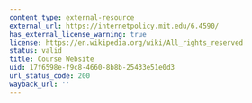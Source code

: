 ```yaml
---
content_type: external-resource
external_url: https://internetpolicy.mit.edu/6.4590/
has_external_license_warning: true
license: https://en.wikipedia.org/wiki/All_rights_reserved
status: valid
title: Course Website
uid: 17f6598e-f9c8-4660-8b8b-25433e51e0d3
url_status_code: 200
wayback_url: ''
---
```

